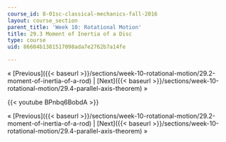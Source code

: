 ```yaml
---
course_id: 8-01sc-classical-mechanics-fall-2016
layout: course_section
parent_title: 'Week 10: Rotational Motion'
title: 29.3 Moment of Inertia of a Disc
type: course
uid: 86604b1381517098ada7e2762b7a14fe

---
```


« [Previous]({{< baseurl >}}/sections/week-10-rotational-motion/29.2-moment-of-inertia-of-a-rod) | [Next]({{< baseurl >}}/sections/week-10-rotational-motion/29.4-parallel-axis-theorem) »

{{< youtube BPnbq6BobdA >}}

« [Previous]({{< baseurl >}}/sections/week-10-rotational-motion/29.2-moment-of-inertia-of-a-rod) | [Next]({{< baseurl >}}/sections/week-10-rotational-motion/29.4-parallel-axis-theorem) »